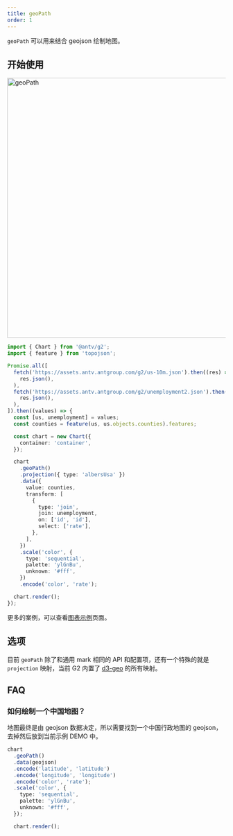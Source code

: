 ```yaml
---
title: geoPath
order: 1
---
```


`geoPath` 可以用来结合 geojson 绘制地图。

## 开始使用

<img alt="geoPath" src="https://mdn.alipayobjects.com/huamei_qa8qxu/afts/img/A*vcI7RqX24U0AAAAAAAAAAAAADmJ7AQ/original" width="600" />

```ts
import { Chart } from '@antv/g2';
import { feature } from 'topojson';

Promise.all([
  fetch('https://assets.antv.antgroup.com/g2/us-10m.json').then((res) =>
    res.json(),
  ),
  fetch('https://assets.antv.antgroup.com/g2/unemployment2.json').then((res) =>
    res.json(),
  ),
]).then((values) => {
  const [us, unemployment] = values;
  const counties = feature(us, us.objects.counties).features;

  const chart = new Chart({
    container: 'container',
  });

  chart
    .geoPath()
    .projection({ type: 'albersUsa' })
    .data({
      value: counties,
      transform: [
        {
          type: 'join',
          join: unemployment,
          on: ['id', 'id'],
          select: ['rate'],
        },
      ],
    })
    .scale('color', {
      type: 'sequential',
      palette: 'ylGnBu',
      unknown: '#fff',
    })
    .encode('color', 'rate');

  chart.render();
});
```

更多的案例，可以查看[图表示例](/examples)页面。

## 选项

目前 `geoPath` 除了和通用 mark 相同的 API 和配置项，还有一个特殊的就是 `projection` 映射，当前 G2 内置了 [d3-geo](https://github.com/d3/d3-geo) 的所有映射。

## FAQ

### 如何绘制一个中国地图？

地图最终是由 geojson 数据决定，所以需要找到一个中国行政地图的 geojson，去掉然后放到当前示例 DEMO 中。

```ts
chart
  .geoPath()
  .data(geojson)
  .encode('latitude', 'latitude')
  .encode('longitude', 'longitude')
  .encode('color', 'rate');
  .scale('color', {
    type: 'sequential',
    palette: 'ylGnBu',
    unknown: '#fff',
  });

  chart.render();
```
